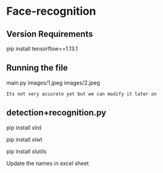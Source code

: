 # Face-recognition

## Version Requirements

pip install tensorflow==1.13.1

## Running the file

main.py images/1.jpeg images/2.jpeg

`Its not very accurate yet but we can modify it later on`

## detection+recognition.py

pip install xlrd

pip install xlwt

pip install xlutils

Update the names in excel sheet
